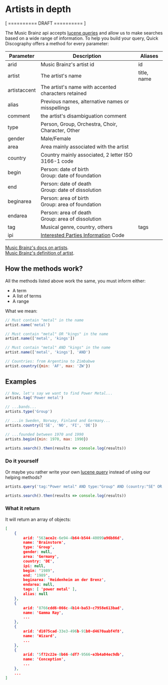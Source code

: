 # Artists in depth

[ ========== DRAFT ========== ]

The Music Brainz api accepts [lucene queries](https://lucene.apache.org/core/4_3_0/queryparser/org/apache/lucene/queryparser/classic/package-summary.html#package_description) and allow us to make searches based on a wide range of information. To help you build your query, Quick Discography offers a method for every parameter:

| Parameter    | Description                                                  | Aliases     |
| ------------ | ------------------------------------------------------------ | ----------- |
| arid         | Music Brainz's artist id                                     | id          |
| artist       | The artist's name                                            | title, name |
| artistaccent | The artist's name with accented characters retained          |             |
| alias        | Previous names, alternative names or misspellings            |             |
| comment      | the artist's disambiguation comment                          |             |
| type         | Person, Group, Orchestra, Choir, Character, Other            |             |
| gender       | Male/Female                                                  |             |
| area         | Area mainly associated with the artist                       |             |
| country      | Country mainly associated, 2 letter ISO 3166-1 code          |             |
| begin        | Person: date of birth<br />Group: date of foundation         |             |
| end          | Person: date of death<br />Group: date of dissolution        |             |
| beginarea    | Person: area of birth<br />Group: area of foundation         |             |
| endarea      | Person: area of death<br />Group: area of dissolution        |             |
| tag          | Musical genre, country, others                               | tags        |
| ipi          | [Interested Parties Information](https://musicbrainz.org/doc/IPI) Code |             |

[Music Brainz's docs on artists](https://musicbrainz.org/doc/Development/XML_Web_Service/Version_2/Search#Artist).  
[Music Brainz's definition of artist](https://musicbrainz.org/doc/Artist).



## How the methods work?
All the methods listed above work the same, you must inform either:

- A term
- A list of terms
- A range

What we mean:
```js
// Must contain "metal" in the name
artist.name('metal')

// Must contain "metal" OR "kings" in the name
artist.name(['metal', 'kings'])

// Must contain "metal" AND "kings" in the name
artist.name(['metal', 'kings'], 'AND')

// Countries: from Argentina to Zimbabwe
artist.country({min: 'AF', max: 'ZW'})
```

## Examples

```js
// Now, let's say we want to find Power Metal...
artists.tag('Power metal')

// ...bands...
artists.type('Group')

// ...in Sweden, Norway, Finland and Germany...
artists.country(['SE', 'NO', 'FI', 'DE'])

// ...founded between 1970 and 1990
artists.begin({min: 1970, max: 1990})

artists.search().then(results => console.log(results))
```

### Do it yourself
Or maybe you rather write your own [lucene query](https://lucene.apache.org/core/4_3_0/queryparser/org/apache/lucene/queryparser/classic/package-summary.html#package_description) instead of using our helping methods?

```js
artists.query('tag:"Power metal" AND type:"Group" AND (country:"SE" OR country:"NO" OR country:"FI" OR country:"DE") AND begin:[1970 TO 1990]')

artists.search().then(results => console.log(results))
```

### What it return

It will return an array of objects:

```json
[ 
    {
        arid: '563ace2c-6e94-4b64-b544-40099a96b86d',
        name: 'Brainstorm',
        type: 'Group',
        gender: null,
        area: 'Germany',
        country: 'DE',
        ipi: null,
        begin: '1989',
        end: '1989',
        beginarea: 'Heidenheim an der Brenz',
        endarea: null,
        tags: [ 'power metal' ],
        alias: null 
    },
    { 
        arid: '8766cdd6-066c-4b14-ba53-c7958e613bad',
        name: 'Gamma Ray',
        ...
    },
    {
        arid: 'd1075cad-33e3-496b-91b0-d4670aabf4f8',
        name: 'Wizard',
        ...
    },
    {
        arid: '5f72c22e-8b66-4df7-9566-e3b4a04ec9db',
        name: 'Conception',
        ...
    },
    ...
]
```

